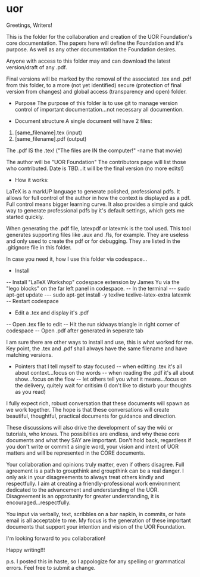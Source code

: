 # uor
Greetings, Writers!

This is the folder for the collaboration and creation of the UOR Foundation's core documentation.
The papers here will define the Foundation and it's purpose. As well as any other documentation the Foundation desires.

Anyone with access to this folder may and can download the latest version/draft of any .pdf.

Final versions will be marked by the removal of the associated .tex and .pdf from this folder, to a more (not yet identified) secure (protection of final version from changes) and global access (transparency and open) folder.

- Purpose
The purpose of this folder is to use git to manage version control of important documentation...not necessary all documention. 

- Document structure
A single document will have 2 files:

1. [same_filename].tex (input)
2. [same_filename].pdf (output)

The .pdf IS the .tex! ("The files are IN the computer!" -name that movie) 

The author will be "UOR Foundation"
The contributors page will list those who contributed.
Date is TBD...it will be the final version (no more edits!)

- How it works:

LaTeX is a markUP language to generate polished, professional pdfs. It allows for full control of the author in how the context is displayed as a pdf. Full control means bigger learning curve. It also provides a simple and quick way to generate professional pdfs by it's default settings, which gets me started quickly.

When generating the .pdf file, latexpdf or latexmk is the tool used.
This tool generates supporting files like .aux and .fls, for example.
They are useless and only used to create the pdf or for debugging.
They are listed in the .gitignore file in this folder.

In case you need it, how I use this folder via codespace...

- Install

-- Install "LaTeX Workshop" codespace extension by James Yu via the "lego blocks" on the far left panel in codespace.
-- In the terminal
--- sudo apt-get update
--- sudo apt-get install -y texlive texlive-latex-extra latexmk
-- Restart codespace

- Edit a .tex and display it's .pdf

-- Open .tex file to edit
-- Hit the run sidways triangle in right corner of codespace
-- Open .pdf after generated in seperate tab

I am sure there are other ways to install and use, this is what worked for me. Key point, the .tex and .pdf shall always have the same filename and have matching versions.

- Pointers that I tell myself to stay focused
-- when editting .tex it's all about context...focus on the words
-- when reading the .pdf it's all about show...focus on the flow
-- let others tell you what it means...focus on the delivery, quitely wait for critisim (I don't like to disturb your thoughts as you read)

I fully expect rich, robust conversation that these documents will spawn as we work together. The hope is that these conversations will create beautiful, thoughtful, practical documents for guidance and direction.

These discussions will also drive the development of say the wiki or tutorials, who knows. The possiblities are endless, and why these core documents and what they SAY are important. Don't hold back, regardless if you don't write or commit a single word, your vision and intent of UOR matters and will be represented in the CORE documents.

Your collaboration and opinions truly matter, even if others disagree. Full agreement is a path to groupthink and groupthink can be a real danger. I only ask in your disagreements to always treat others kindly and respectfully. I aim at creating a friendly-professional work environment dedicated to the advancement and understanding of the UOR. Disagreement is an opprotunity for greater understanding, it is encouraged...respectfully.

You input via verbally, text, scribbles on a bar napkin, in commits, or hate email is all acceptable to me. My focus is the generation of these important documents that support your intention and vision of the UOR Foundation.

I'm looking forward to you collaboration!

Happy writing!!!

p.s. I posted this in haste, so I appologize for any spelling or grammatical errors. Feel free to submit a change.